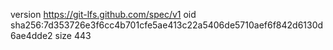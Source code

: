 version https://git-lfs.github.com/spec/v1
oid sha256:7d353726e3f6cc4b701cfe5ae413c22a5406de5710aef6f842d6130d6ae4dde2
size 443
